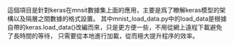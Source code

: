 這個項目是針對keras在mnsit數據集上面的應用，主要是爲了瞭解keras模型的架構以及隔層之間數據的格式設置。
其中mnist_load_data.py中的load_data是根據自帶的keras.load_data()改編而來，只是更方便一些，不用從網上遠程下載避免了長時間的等待，
只需要從本地進行加載，從而極大提升程序的效率。
